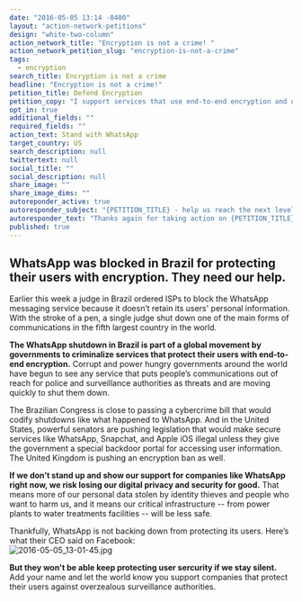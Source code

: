 ```yaml
---
date: "2016-05-05 13:14 -0400"
layout: "action-network-petitions"
design: "white-two-column"
action_network_title: "Encryption is not a crime! "
action_network_petition_slug: "encryption-is-not-a-crime"
tags: 
  - encryption
search_title: Encryption is not a crime
headline: "Encryption is not a crime!"
petition_title: Defend Encryption
petition_copy: "I support services that use end-to-end encryption and oppose government attempts to block them."
opt_in: true
additional_fields: ""
required_fields: ""
action_text: Stand with WhatsApp
target_country: US
search_description: null
twittertext: null
social_title: ""
social_description: null
share_image: ""
share_image_dims: ""
autoreponder_active: true
autoresponder_subject: "{PETITION_TITLE} - help us reach the next level!"
autoresponder_text: "Thanks again for taking action on {PETITION_TITLE}. We need more people like you who can take action on this issue. Can you please share it to help us reach the next level?"
published: true
---
```

## WhatsApp was blocked in Brazil for protecting their users with encryption. They need our help.

Earlier this week a judge in Brazil ordered ISPs to block the WhatsApp messaging service because it doesn’t retain its users' personal information. With the stroke of a pen, a single judge shut down one of the main forms of communications in the fifth largest country in the world. 

**The WhatsApp shutdown in Brazil is part of a global movement by governments to criminalize services that protect their users with end-to-end encryption.** Corrupt and power hungry governments around the world have begun to see any service that puts people’s communications out of reach for police and surveillance authorities as threats and are moving quickly to shut them down. 

The Brazilian Congress is close to passing a cybercrime bill that would codify shutdowns like what happened to WhatsApp. And in the United States, powerful senators are pushing legislation that would make secure services like WhatsApp, Snapchat, and Apple iOS illegal unless they give the government a special backdoor portal for accessing user information. The United Kingdom is pushing an encryption ban as well. 

**If we don’t stand up and show our support for companies like WhatsApp right now, we risk losing our digital privacy and security for good.** That means more of our personal data stolen by identity thieves and people who want to harm us, and it means our critical infrastructure -- from power plants to water treatments facilities -- will be less safe. 

Thankfully, WhatsApp is not backing down from protecting its users. Here’s what their CEO said on Facebook:  
![2016-05-05_13-01-45.jpg]({{site.baseurl}}/img/action-network/2016-05-05_13-01-45.jpg)

**But they won't be able keep protecting user sercurity if we stay silent.** Add your name and let the world know you support companies that protect their users against overzealous surveillance authorities. 
